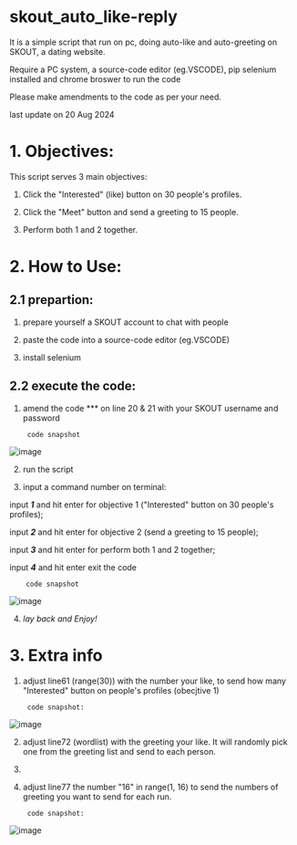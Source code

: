 # skout_auto_like-reply
It is a simple script that run on pc, doing auto-like and auto-greeting on SKOUT, a dating website.

Require a PC system, a source-code editor (eg.VSCODE), pip selenium installed and chrome broswer to run the code

Please make amendments to the code as per your need.

last update on 20 Aug 2024

# 1. Objectives:
This script serves 3 main objectives:

1. Click the "Interested" (like) button on 30 people's profiles.
    
2. Click the "Meet" button and send a greeting to 15 people.
    
3. Perform both 1 and 2 together.

# 2. How to Use:
  
## 2.1 prepartion:   
1. prepare yourself a SKOUT account to chat with people

2. paste the code into a source-code editor (eg.VSCODE)

2. install selenium

## 2.2 execute the code:
1. amend the code *** on line 20 & 21 with your SKOUT username and password

        code snapshot

![image](https://github.com/user-attachments/assets/00e81f6c-06bc-4b1d-9ece-1e6791342c04)


2. run the script

3. input a command number on terminal:

input ***1*** and hit enter for objective 1 ("Interested" button on 30 people's profiles);
     
input ***2*** and hit enter for objective 2 (send a greeting to 15 people);

input ***3*** and hit enter for perform both 1 and 2 together;

input ***4*** and hit enter exit the code

        code snapshot

![image](https://github.com/user-attachments/assets/693647d0-bd21-4fe4-a377-a371bf7ead6b)

4. *lay back and Enjoy!*


# 3. Extra info
  
1. adjust line61 (range(30)) with the number your like, to send how many "Interested" button on people's profiles (obecjtive 1)

        code snapshot:
 
![image](https://github.com/user-attachments/assets/f1a560b1-efa2-4305-b701-0daef46233e3)


2. adjust line72 (wordlist) with the greeting your like. It will randomly pick one from the greeting list and send to each person.
3. 
4. adjust line77 the number "16" in range(1, 16) to send the numbers of greeting you want to send for each run.

        code snapshot:
   
![image](https://github.com/user-attachments/assets/a9bd4bf3-e656-43f5-947a-f15ce8c92b39)



